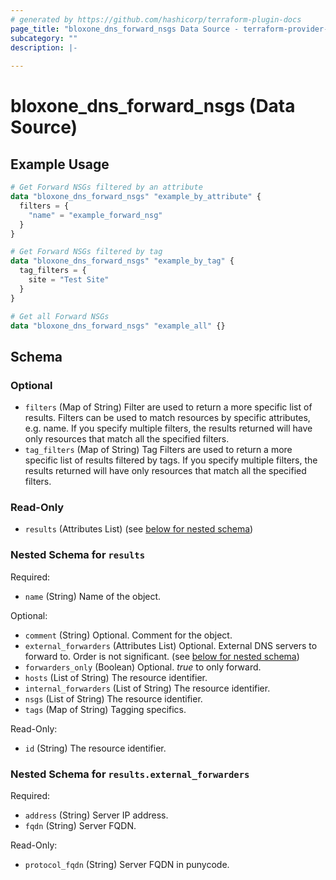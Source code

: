 ```yaml
---
# generated by https://github.com/hashicorp/terraform-plugin-docs
page_title: "bloxone_dns_forward_nsgs Data Source - terraform-provider-bloxone"
subcategory: ""
description: |-
  
---
```


# bloxone_dns_forward_nsgs (Data Source)



## Example Usage

```terraform
# Get Forward NSGs filtered by an attribute
data "bloxone_dns_forward_nsgs" "example_by_attribute" {
  filters = {
    "name" = "example_forward_nsg"
  }
}

# Get Forward NSGs filtered by tag
data "bloxone_dns_forward_nsgs" "example_by_tag" {
  tag_filters = {
    site = "Test Site"
  }
}

# Get all Forward NSGs
data "bloxone_dns_forward_nsgs" "example_all" {}
```

<!-- schema generated by tfplugindocs -->
## Schema

### Optional

- `filters` (Map of String) Filter are used to return a more specific list of results. Filters can be used to match resources by specific attributes, e.g. name. If you specify multiple filters, the results returned will have only resources that match all the specified filters.
- `tag_filters` (Map of String) Tag Filters are used to return a more specific list of results filtered by tags. If you specify multiple filters, the results returned will have only resources that match all the specified filters.

### Read-Only

- `results` (Attributes List) (see [below for nested schema](#nestedatt--results))

<a id="nestedatt--results"></a>
### Nested Schema for `results`

Required:

- `name` (String) Name of the object.

Optional:

- `comment` (String) Optional. Comment for the object.
- `external_forwarders` (Attributes List) Optional. External DNS servers to forward to. Order is not significant. (see [below for nested schema](#nestedatt--results--external_forwarders))
- `forwarders_only` (Boolean) Optional. _true_ to only forward.
- `hosts` (List of String) The resource identifier.
- `internal_forwarders` (List of String) The resource identifier.
- `nsgs` (List of String) The resource identifier.
- `tags` (Map of String) Tagging specifics.

Read-Only:

- `id` (String) The resource identifier.

<a id="nestedatt--results--external_forwarders"></a>
### Nested Schema for `results.external_forwarders`

Required:

- `address` (String) Server IP address.
- `fqdn` (String) Server FQDN.

Read-Only:

- `protocol_fqdn` (String) Server FQDN in punycode.
